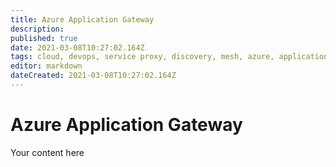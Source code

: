 ```yaml
---
title: Azure Application Gateway
description: 
published: true
date: 2021-03-08T10:27:02.164Z
tags: cloud, devops, service proxy, discovery, mesh, azure, application gateway
editor: markdown
dateCreated: 2021-03-08T10:27:02.164Z
---
```


# Azure Application Gateway
Your content here